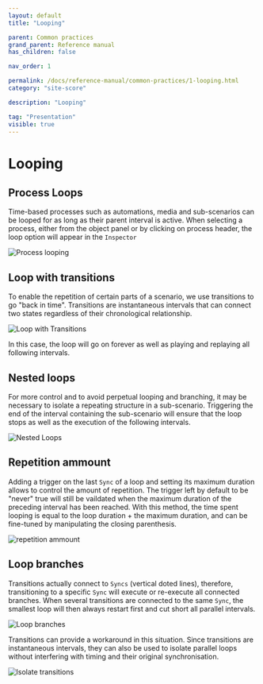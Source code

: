 ```yaml
---
layout: default
title: "Looping"

parent: Common practices
grand_parent: Reference manual
has_children: false

nav_order: 1

permalink: /docs/reference-manual/common-practices/1-looping.html
category: "site-score"

description: "Looping"

tag: "Presentation"
visible: true
---
```


# Looping

## Process Loops

Time-based processes such as automations, media and sub-scenarios can be looped for as long as their parent interval is active. When selecting a process, either from the object panel 
or by clicking on process header, the loop option will appear in the `Inspector`

![Process looping](/score-docs/assets/images/reference-manual/common-practices/loopProcess.gif "Process looping")

## Loop with transitions

To enable the repetition of certain parts of a scenario, we use transitions to go "back in time". Transitions are instantaneous intervals that can connect two states regardless of their chronological relationship. 

![Loop with Transitions](/score-docs/assets/images/reference-manual/common-practices/loopStructure.gif "Loop with transitions")

In this case, the loop will go on forever as well as playing and replaying all following intervals.

## Nested loops

For more control and to avoid perpetual looping and branching, it may be necessary to isolate a repeating structure in a sub-scenario. Triggering the end of the interval containing the sub-scenario will ensure that the loop stops as well as the execution of the following intervals.

![Nested Loops](/score-docs/assets/images/reference-manual/common-practices/nestedLoop.gif "Nested loop")

## Repetition ammount

Adding a trigger on the last `Sync` of a loop and setting its maximum duration allows to control the amount of repetition. The trigger left by default to be "never" true will still be vaildated when the maximum duration of the preceding interval has been reached. With this method, the time spent looping is equal to the loop duration + the maximum duration, and can be fine-tuned by manipulating the closing parenthesis.

![repetition ammount](/score-docs/assets/images/reference-manual/common-practices/repetition-ammount.gif "repetition ammount")

## Loop branches 

Transitions actually connect to `Syncs` (vertical doted lines), therefore, transitioning to a specific `Sync` will execute or re-execute all connected branches. When several transitions are connected to the same `Sync`, the smallest loop will then always restart first and cut short all parallel intervals.

![Loop branches](/score-docs/assets/images/reference-manual/common-practices/loopBranches.gif "Loop branches")

Transitions can provide a workaround in this situation. Since transitions are instantaneous intervals, they can also be used to isolate parallel loops without interfering with timing and their original synchronisation.

![Isolate transitions](/score-docs/assets/images/reference-manual/common-practices/isolateTransitions.gif "Isolate transitions")
